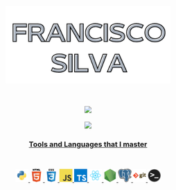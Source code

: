 
<h3
  align="center"
>
  <img
    width="380em"
    src="images/profile_icon.png"
  >
</h3>

<br
/>
<div
  align="center"
>
  <a
    href="https://github.com/franciscoarmando63"
  >
    <img
      height="180em"
      src="https://github-readme-stats.vercel.app/api?username=franciscoarmando63&show_icons=true&theme=dark"
    />
    <br/>
    <br/>
    <img
      height="180em"
      src="https://github-readme-stats.vercel.app/api/top-langs/?username=franciscoarmando63&hide=html&layout=compact&theme=dark"
    />
</div>

<div
  align="center"
>
  <h3
    align="center"
  >
    Tools and Languages that I master
  </h3>

<br
/>
  
<div
  align="center"
>
  <a
    href="https://www.python.org"
    target="_blank"
  >
    <img
      width="30px"
      src="https://raw.githubusercontent.com/github/explore/80688e429a7d4ef2fca1e82350fe8e3517d3494d/topics/python/python.png"
    >
  </a>
  <a
    href="https://developer.mozilla.org/pt-BR/docs/Web/HTML"
    target="_blank"
  >
    <img
      width="30px"
      src="https://raw.githubusercontent.com/github/explore/80688e429a7d4ef2fca1e82350fe8e3517d3494d/topics/html/html.png"
    >
  </a>
  <a
    href="https://www.w3schools.com/css/"
    target="_blank"
  >
    <img
      width="30px"
      src="https://raw.githubusercontent.com/github/explore/80688e429a7d4ef2fca1e82350fe8e3517d3494d/topics/css/css.png"
    >
  </a>
  <a
    href="https://developer.mozilla.org/pt-BR/docs/Web/JavaScript"
    target="_blank"
  >
    <img
      width="30px"
      src="https://raw.githubusercontent.com/github/explore/80688e429a7d4ef2fca1e82350fe8e3517d3494d/topics/javascript/javascript.png"
    >
  </a>
  <a
    href="https://www.typescriptlang.org/"
    target="_blank"
  >
    <img
      width="30px"
      src="https://raw.githubusercontent.com/github/explore/80688e429a7d4ef2fca1e82350fe8e3517d3494d/topics/typescript/typescript.png"
    >
  </a>
  <a
    href="https://pt-br.reactjs.org/"
    target="_blank"
  >
    <img
      width="30px"
      src="https://raw.githubusercontent.com/github/explore/80688e429a7d4ef2fca1e82350fe8e3517d3494d/topics/react/react.png"
    >
  </a>
  <a
    href="https://nodejs.org/en/"
    target="_blank"
  >
    <img
      width="30px"
      src="https://raw.githubusercontent.com/github/explore/80688e429a7d4ef2fca1e82350fe8e3517d3494d/topics/nodejs/nodejs.png"
    >
  </a>
  <a
    href="https://www.postgresql.org"
    target="_blank"
  >
    <img
      width="30px"
      src="https://raw.githubusercontent.com/github/explore/80688e429a7d4ef2fca1e82350fe8e3517d3494d/topics/postgresql/postgresql.png"
    >
  </a>
  <a
    href="https://git-scm.com/"
    target="_blank"
  >
    <img
      width="30px"
      src="https://raw.githubusercontent.com/github/explore/80688e429a7d4ef2fca1e82350fe8e3517d3494d/topics/git/git.png"
    >
  </a>
  <a
    href="https://docs.microsoft.com/pt-br/powershell/scripting/overview?view=powershell-7.1"
    target="_blank"
  >
    <img
      width="30px"
      src="https://raw.githubusercontent.com/github/explore/80688e429a7d4ef2fca1e82350fe8e3517d3494d/topics/terminal/terminal.png"
    >
  </a>
</div>
